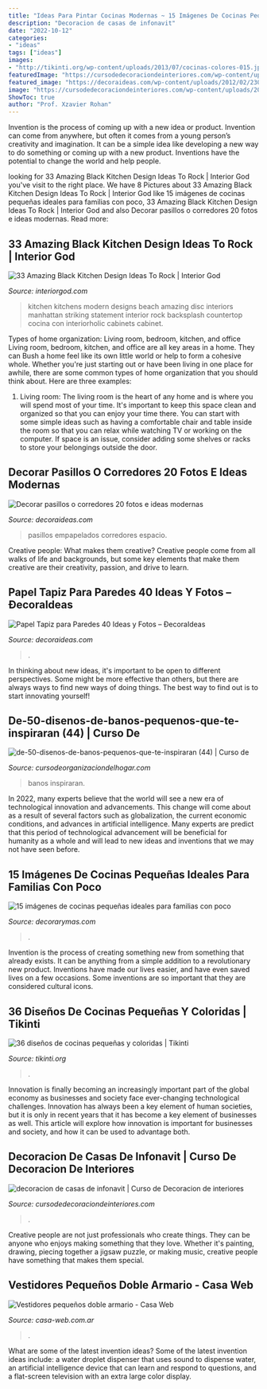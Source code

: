 ```yaml
---
title: "Ideas Para Pintar Cocinas Modernas ~ 15 Imágenes De Cocinas Pequeñas Ideales Para Familias Con Poco"
description: "Decoracion de casas de infonavit"
date: "2022-10-12"
categories:
- "ideas"
tags: ["ideas"]
images:
- "http://tikinti.org/wp-content/uploads/2013/07/cocinas-colores-015.jpg"
featuredImage: "https://cursodedecoraciondeinteriores.com/wp-content/uploads/2018/05/decoracion-de-casas-de-infonavit-5.jpg"
featured_image: "https://decoraideas.com/wp-content/uploads/2012/02/2301.jpg"
image: "https://cursodedecoraciondeinteriores.com/wp-content/uploads/2018/05/decoracion-de-casas-de-infonavit-5.jpg"
ShowToc: true
author: "Prof. Xzavier Rohan"
---
```



Invention is the process of coming up with a new idea or product. Invention can come from anywhere, but often it comes from a young person’s creativity and imagination. It can be a simple idea like developing a new way to do something or coming up with a new product. Inventions have the potential to change the world and help people.

	

		
looking for 33 Amazing Black Kitchen Design Ideas To Rock | Interior God you've visit to the right place. We have 8 Pictures about 33 Amazing Black Kitchen Design Ideas To Rock | Interior God like 15 imágenes de cocinas pequeñas ideales para familias con poco, 33 Amazing Black Kitchen Design Ideas To Rock | Interior God and also Decorar pasillos o corredores 20 fotos e ideas modernas. Read more:
		
    
## 33 Amazing Black Kitchen Design Ideas To Rock | Interior God

<img loading=lazy src="http://interiorgod.com/wp-content/uploads/2016/12/Cool-Black-Kitchen.jpg" onerror="this.onerror=null;this.src='https://tse1.mm.bing.net/th?id=OIP.VhkM8QS1uIP7KzVfoddCCwHaLH&amp;pid=15.1';" alt="33 Amazing Black Kitchen Design Ideas To Rock | Interior God">

_Source: interiorgod.com_

>kitchen kitchens modern designs beach amazing disc interiors manhattan striking statement interior rock backsplash countertop cocina con interiorholic cabinets cabinet. 

	

Types of home organization: Living room, bedroom, kitchen, and office
Living room, bedroom, kitchen, and office are all key areas in a home. They can Bush a home feel like its own little world or help to form a cohesive whole. Whether you're just starting out or have been living in one place for awhile, there are some common types of home organization that you should think about. Here are three examples:
1. Living room: The living room is the heart of any home and is where you will spend most of your time. It's important to keep this space clean and organized so that you can enjoy your time there. You can start with some simple ideas such as having a comfortable chair and table inside the room so that you can relax while watching TV or working on the computer. If space is an issue, consider adding some shelves or racks to store your belongings outside the door.


    
## Decorar Pasillos O Corredores 20 Fotos E Ideas Modernas

<img loading=lazy src="https://decoraideas.com/wp-content/uploads/2011/02/002-1.jpg" onerror="this.onerror=null;this.src='https://tse2.mm.bing.net/th?id=OIP.fqFvTQfpHDoQA-hoCTCL7QHaLK&amp;pid=15.1';" alt="Decorar pasillos o corredores 20 fotos e ideas modernas">

_Source: decoraideas.com_

>pasillos empapelados corredores espacio. 

	

Creative people: What makes them creative?
Creative people come from all walks of life and backgrounds, but some key elements that make them creative are their creativity, passion, and drive to learn.

    
## Papel Tapiz Para Paredes 40 Ideas Y Fotos – ÐecoraIdeas

<img loading=lazy src="https://decoraideas.com/wp-content/uploads/2012/02/2301.jpg" onerror="this.onerror=null;this.src='https://tse4.mm.bing.net/th?id=OIP.yE2Cc3YSMTN37k1F_crrEwAAAA&amp;pid=15.1';" alt="Papel Tapiz para Paredes 40 Ideas y Fotos – ÐecoraIdeas">

_Source: decoraideas.com_

>. 

	

In thinking about new ideas, it's important to be open to different perspectives. Some might be more effective than others, but there are always ways to find new ways of doing things. The best way to find out is to start innovating yourself!

    
## De-50-disenos-de-banos-pequenos-que-te-inspiraran (44) | Curso De

<img loading=lazy src="https://cursodeorganizaciondelhogar.com/wp-content/uploads/2017/08/de-50-disenos-de-banos-pequenos-que-te-inspiraran-44.jpg" onerror="this.onerror=null;this.src='https://tse3.mm.bing.net/th?id=OIP.XdBgQJDUB-3BCWp-IjQ-9wHaLH&amp;pid=15.1';" alt="de-50-disenos-de-banos-pequenos-que-te-inspiraran (44) | Curso de">

_Source: cursodeorganizaciondelhogar.com_

>banos inspiraran. 

	

In 2022, many experts believe that the world will see a new era of technological innovation and advancements. This change will come about as a result of several factors such as globalization, the current economic conditions, and advances in artificial intelligence. Many experts are predict that this period of technological advancement will be beneficial for humanity as a whole and will lead to new ideas and inventions that we may not have seen before.

    
## 15 Imágenes De Cocinas Pequeñas Ideales Para Familias Con Poco

<img loading=lazy src="http://www.decorarymas.com/wp-content/uploads/2020/03/cocina-15.jpg" onerror="this.onerror=null;this.src='https://tse4.mm.bing.net/th?id=OIP.c8IwLHmtQROfgE9VL5Ut7QHaJ4&amp;pid=15.1';" alt="15 imágenes de cocinas pequeñas ideales para familias con poco">

_Source: decorarymas.com_

>. 

	

Invention is the process of creating something new from something that already exists. It can be anything from a simple addition to a revolutionary new product. Inventions have made our lives easier, and have even saved lives on a few occasions. Some inventions are so important that they are considered cultural icons.

    
## 36 Diseños De Cocinas Pequeñas Y Coloridas | Tikinti

<img loading=lazy src="http://tikinti.org/wp-content/uploads/2013/07/cocinas-colores-015.jpg" onerror="this.onerror=null;this.src='https://tse1.mm.bing.net/th?id=OIP.-kqC9JqFeCkYVq8C4Fn1uAHaJ3&amp;pid=15.1';" alt="36 diseños de cocinas pequeñas y coloridas | Tikinti">

_Source: tikinti.org_

>. 

	

Innovation is finally becoming an increasingly important part of the global economy as businesses and society face ever-changing technological challenges. Innovation has always been a key element of human societies, but it is only in recent years that it has become a key element of businesses as well. This article will explore how innovation is important for businesses and society, and how it can be used to advantage both.

    
## Decoracion De Casas De Infonavit | Curso De Decoracion De Interiores

<img loading=lazy src="https://cursodedecoraciondeinteriores.com/wp-content/uploads/2018/05/decoracion-de-casas-de-infonavit-5.jpg" onerror="this.onerror=null;this.src='https://tse4.mm.bing.net/th?id=OIP.R0M1gSPljfYetmjefr3tHQHaJ4&amp;pid=15.1';" alt="decoracion de casas de infonavit | Curso de Decoracion de interiores">

_Source: cursodedecoraciondeinteriores.com_

>. 

	

Creative people are not just professionals who create things. They can be anyone who enjoys making something that they love. Whether it's painting, drawing, piecing together a jigsaw puzzle, or making music, creative people have something that makes them special.

    
## Vestidores Pequeños Doble Armario - Casa Web

<img loading=lazy src="https://casa-web.com.ar/wp-content/uploads/2020/07/Vestidores-pequeños-doble-armario-400x600.jpg" onerror="this.onerror=null;this.src='https://tse4.mm.bing.net/th?id=OIP.zL1uOPzlvI-DnJRgSu2llwAAAA&amp;pid=15.1';" alt="Vestidores pequeños doble armario - Casa Web">

_Source: casa-web.com.ar_

>. 

	

What are some of the latest invention ideas?
Some of the latest invention ideas include: a water droplet dispenser that uses sound to dispense water, an artificial intelligence device that can learn and respond to questions, and a flat-screen television with an extra large color display.

